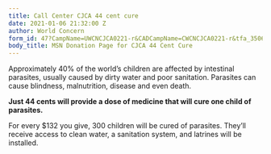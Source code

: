 ```yaml
---
title: Call Center CJCA 44 cent cure
date: 2021-01-06 21:32:00 Z
author: World Concern
form_id: 47?CampName=UWCNCJCA0221-r&CADCampName=CWCNCJCA0221-r&tfa_3506=Canada&tfa_1244=44cent
body_title: MSN Donation Page for CJCA 44 Cent Cure
---
```


Approximately 40% of the world’s children are affected by intestinal parasites, usually caused by dirty water and poor sanitation. Parasites can cause blindness, malnutrition, disease and even death.

**Just 44 cents will provide a dose of medicine that will cure one child of parasites.** 

For every $132 you give, 300 children will be cured of parasites. They’ll receive access to clean water, a sanitation system, and latrines will be installed.

